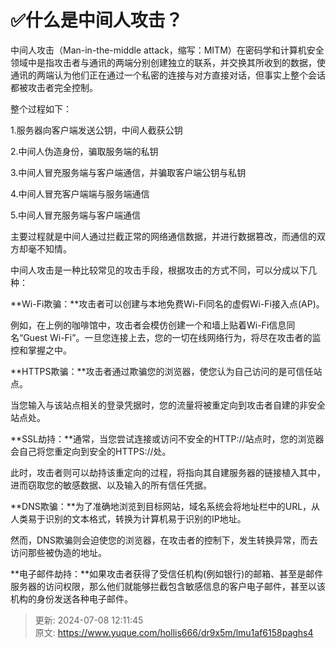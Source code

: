 # ✅什么是中间人攻击？

中间人攻击（Man-in-the-middle attack，缩写：MITM）在密码学和计算机安全领域中是指攻击者与通讯的两端分别创建独立的联系，并交换其所收到的数据，使通讯的两端认为他们正在通过一个私密的连接与对方直接对话，但事实上整个会话都被攻击者完全控制。





整个过程如下：

1.服务器向客户端发送公钥，中间人截获公钥

2.中间人伪造身份，骗取服务端的私钥

3.中间人冒充服务端与客户端通信，并骗取客户端公钥与私钥

4.中间人冒充客户端端与服务端通信

5.中间人冒充服务端与客户端通信



主要过程就是中间人通过拦截正常的网络通信数据，并进行数据篡改，而通信的双方却毫不知情。



中间人攻击是一种比较常见的攻击手段，根据攻击的方式不同，可以分成以下几种：



**Wi-Fi欺骗：**攻击者可以创建与本地免费Wi-Fi同名的虚假Wi-Fi接入点(AP)。



例如，在上例的咖啡馆中，攻击者会模仿创建一个和墙上贴着Wi-Fi信息同名“Guest Wi-Fi”。一旦您连接上去，您的一切在线网络行为，将尽在攻击者的监控和掌握之中。



**HTTPS欺骗：**攻击者通过欺骗您的浏览器，使您认为自己访问的是可信任站点。

当您输入与该站点相关的登录凭据时，您的流量将被重定向到攻击者自建的非安全站点处。



**SSL劫持：**通常，当您尝试连接或访问不安全的HTTP://站点时，您的浏览器会自己将您重定向到安全的HTTPS://处。



此时，攻击者则可以劫持该重定向的过程，将指向其自建服务器的链接植入其中，进而窃取您的敏感数据、以及输入的所有信任凭据。



**DNS欺骗：**为了准确地浏览到目标网站，域名系统会将地址栏中的URL，从人类易于识别的文本格式，转换为计算机易于识别的IP地址。



然而，DNS欺骗则会迫使您的浏览器，在攻击者的控制下，发生转换异常，而去访问那些被伪造的地址。



**电子邮件劫持：**如果攻击者获得了受信任机构(例如银行)的邮箱、甚至是邮件服务器的访问权限，那么他们就能够拦截包含敏感信息的客户电子邮件，甚至以该机构的身份发送各种电子邮件。

  




> 更新: 2024-07-08 12:11:45  
> 原文: <https://www.yuque.com/hollis666/dr9x5m/lmu1af6158paghs4>